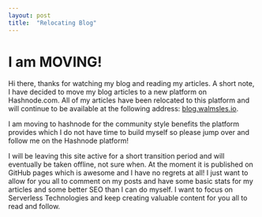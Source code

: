 ```yaml
---
layout: post
title:  "Relocating Blog"
---
```


# I am MOVING!
Hi there, thanks for watching my blog and reading my articles.  A short note, I have decided to move my blog articles to a new platform on Hashnode.com.  All of my articles have been relocated to this platform and will continue to be available at the following address: [blog.walmsles.io](https://blog.walmsles.io).

I am moving to hashnode for the community style benefits the platform provides which I do not have time to build myself so please jump over and follow me on the Hashnode platform!

I will be leaving this site active for a short transition period and will eventually be taken offline, not sure when.  At the moment it is published on GitHub pages which is awesome and I have no regrets at all!  I just want to allow for you all to comment on my posts and have some basic stats for my articles and some better SEO than I can do myself.  I want to focus on Serverless Technologies and keep creating valuable content for you all to read and follow.



